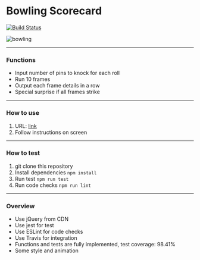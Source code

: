# Bowling Scorecard
[![Build Status](https://www.travis-ci.com/cspoppuppy/bowling-challenge.svg?branch=master)](https://www.travis-ci.com/cspoppuppy/bowling-challenge)

![bowling](https://media.giphy.com/media/l0HlW6GBSjbyFDCW4/giphy.gif)

---------
### Functions
- Input number of pins to knock for each roll
- Run 10 frames
- Output each frame details in a row
- Special surprise if all frames strike

---------
### How to use
1. URL: <a href="https://shacheng.co.uk/bowling-challenge/" target="_blank">link</a>
2. Follow instructions on screen

---------
### How to test
1. git clone this repository
2. Install dependencies `npm install`
3. Run test `npm run test`
4. Run code checks `npm run lint`

---------
### Overview
- Use jQuery from CDN
- Use jest for test
- Use ESLint for code checks
- Use Travis for integration
- Functions and tests are fully implemented, test coverage: 98.41%
- Some style and animation
